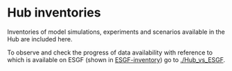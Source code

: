 # Hub inventories

Inventories of model simulations, experiments and scenarios available in the Hub are included here. 

To observe and check the progress of data availability with reference to which is available on ESGF (shown in [ESGF-inventory](../../ESGF-inventory)) go to [./Hub_vs_ESGF](Hub_vs_ESGF/).

